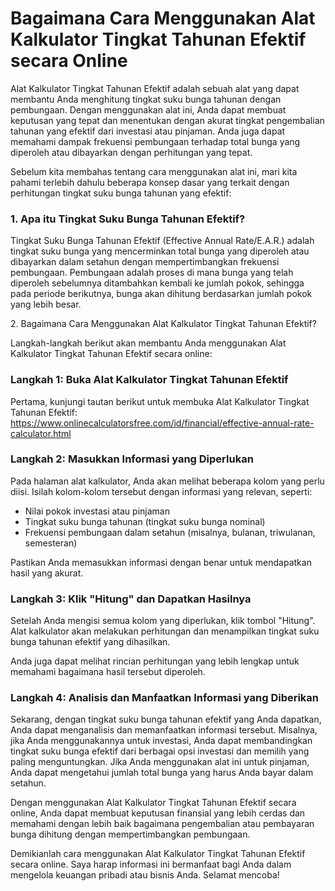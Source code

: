 Bagaimana Cara Menggunakan Alat Kalkulator Tingkat Tahunan Efektif secara Online
================================================================================

Alat Kalkulator Tingkat Tahunan Efektif adalah sebuah alat yang dapat membantu Anda menghitung tingkat suku bunga tahunan dengan pembungaan. Dengan menggunakan alat ini, Anda dapat membuat keputusan yang tepat dan menentukan dengan akurat tingkat pengembalian tahunan yang efektif dari investasi atau pinjaman. Anda juga dapat memahami dampak frekuensi pembungaan terhadap total bunga yang diperoleh atau dibayarkan dengan perhitungan yang tepat.

Sebelum kita membahas tentang cara menggunakan alat ini, mari kita pahami terlebih dahulu beberapa konsep dasar yang terkait dengan perhitungan tingkat suku bunga tahunan yang efektif:

### 1. Apa itu Tingkat Suku Bunga Tahunan Efektif?

Tingkat Suku Bunga Tahunan Efektif (Effective Annual Rate/E.A.R.) adalah tingkat suku bunga yang mencerminkan total bunga yang diperoleh atau dibayarkan dalam setahun dengan mempertimbangkan frekuensi pembungaan. Pembungaan adalah proses di mana bunga yang telah diperoleh sebelumnya ditambahkan kembali ke jumlah pokok, sehingga pada periode berikutnya, bunga akan dihitung berdasarkan jumlah pokok yang lebih besar.

2\. Bagaimana Cara Menggunakan Alat Kalkulator Tingkat Tahunan Efektif?

Langkah-langkah berikut akan membantu Anda menggunakan Alat Kalkulator Tingkat Tahunan Efektif secara online:

### Langkah 1: Buka Alat Kalkulator Tingkat Tahunan Efektif

Pertama, kunjungi tautan berikut untuk membuka Alat Kalkulator Tingkat Tahunan Efektif: <https://www.onlinecalculatorsfree.com/id/financial/effective-annual-rate-calculator.html>

### Langkah 2: Masukkan Informasi yang Diperlukan

Pada halaman alat kalkulator, Anda akan melihat beberapa kolom yang perlu diisi. Isilah kolom-kolom tersebut dengan informasi yang relevan, seperti:

- Nilai pokok investasi atau pinjaman
- Tingkat suku bunga tahunan (tingkat suku bunga nominal)
- Frekuensi pembungaan dalam setahun (misalnya, bulanan, triwulanan, semesteran)

Pastikan Anda memasukkan informasi dengan benar untuk mendapatkan hasil yang akurat.

### Langkah 3: Klik "Hitung" dan Dapatkan Hasilnya

Setelah Anda mengisi semua kolom yang diperlukan, klik tombol "Hitung". Alat kalkulator akan melakukan perhitungan dan menampilkan tingkat suku bunga tahunan efektif yang dihasilkan.

Anda juga dapat melihat rincian perhitungan yang lebih lengkap untuk memahami bagaimana hasil tersebut diperoleh.

### Langkah 4: Analisis dan Manfaatkan Informasi yang Diberikan

Sekarang, dengan tingkat suku bunga tahunan efektif yang Anda dapatkan, Anda dapat menganalisis dan memanfaatkan informasi tersebut. Misalnya, jika Anda menggunakannya untuk investasi, Anda dapat membandingkan tingkat suku bunga efektif dari berbagai opsi investasi dan memilih yang paling menguntungkan. Jika Anda menggunakan alat ini untuk pinjaman, Anda dapat mengetahui jumlah total bunga yang harus Anda bayar dalam setahun.

Dengan menggunakan Alat Kalkulator Tingkat Tahunan Efektif secara online, Anda dapat membuat keputusan finansial yang lebih cerdas dan memahami dengan lebih baik bagaimana pengembalian atau pembayaran bunga dihitung dengan mempertimbangkan pembungaan.

Demikianlah cara menggunakan Alat Kalkulator Tingkat Tahunan Efektif secara online. Saya harap informasi ini bermanfaat bagi Anda dalam mengelola keuangan pribadi atau bisnis Anda. Selamat mencoba!